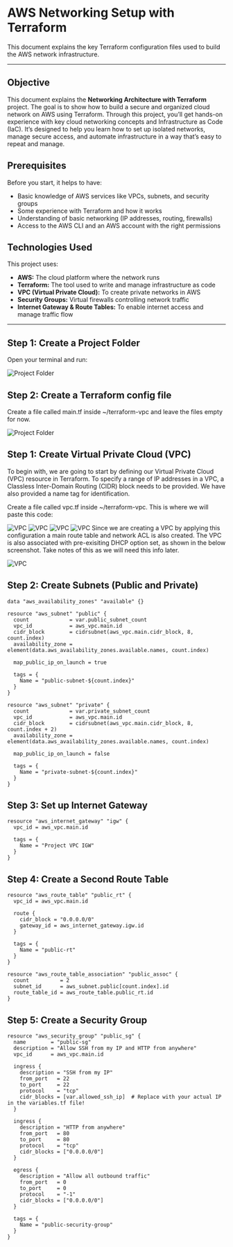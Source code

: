 # AWS Networking Setup with Terraform

This document explains the key Terraform configuration files used to build the AWS network infrastructure.

---

## Objective

This document explains the **Networking Architecture with Terraform** project. The goal is to show how to build a secure and organized cloud network on AWS using Terraform. Through this project, you’ll get hands-on experience with key cloud networking concepts and Infrastructure as Code (IaC). It’s designed to help you learn how to set up isolated networks, manage secure access, and automate infrastructure in a way that’s easy to repeat and manage.

## Prerequisites

Before you start, it helps to have:

- Basic knowledge of AWS services like VPCs, subnets, and security groups
- Some experience with Terraform and how it works
- Understanding of basic networking (IP addresses, routing, firewalls)
- Access to the AWS CLI and an AWS account with the right permissions

## Technologies Used

This project uses:

- **AWS:** The cloud platform where the network runs
- **Terraform:** The tool used to write and manage infrastructure as code
- **VPC (Virtual Private Cloud):** To create private networks in AWS
- **Security Groups:** Virtual firewalls controlling network traffic
- **Internet Gateway & Route Tables:** To enable internet access and manage traffic flow

---

## Step 1: Create a Project Folder

Open your terminal and run:

![Project Folder](imgs/projectvpc.png)

## Step 2: Create a Terraform config file

Create a file called main.tf inside ~/terraform-vpc and leave the files empty for now.

![Project Folder](imgs/tfconfigfile.png)

## Step 1: Create Virtual Private Cloud (VPC)

To begin with, we are going to start by defining our Virtual Private Cloud (VPC) resource in Terraform. To specify a range of IP addresses in a VPC, a Classless Inter-Domain Routing (CIDR) block needs to be provided. We have also provided a name tag for identification.

Create a file called vpc.tf inside ~/terraform-vpc. This is where we will paste this code:

![VPC](imgs/vpc.png)
![VPC](imgs/vpc1.png)
![VPC](imgs/vpc2.png)
![VPC](imgs/vpc3.png)
Since we are creating a VPC by applying this configuration a main route table and network ACL is also created. The VPC is also associated with pre-exisiting DHCP option set, as shown in the below screenshot. Take notes of this as we will need this info later.

![VPC](imgs/vpcconfirm.png)



## Step 2: Create Subnets (Public and Private)

```hcl
data "aws_availability_zones" "available" {}

resource "aws_subnet" "public" {
  count             = var.public_subnet_count
  vpc_id            = aws_vpc.main.id
  cidr_block        = cidrsubnet(aws_vpc.main.cidr_block, 8, count.index)
  availability_zone = element(data.aws_availability_zones.available.names, count.index)

  map_public_ip_on_launch = true

  tags = {
    Name = "public-subnet-${count.index}"
  }
}

resource "aws_subnet" "private" {
  count             = var.private_subnet_count
  vpc_id            = aws_vpc.main.id
  cidr_block        = cidrsubnet(aws_vpc.main.cidr_block, 8, count.index + 2)
  availability_zone = element(data.aws_availability_zones.available.names, count.index)

  map_public_ip_on_launch = false

  tags = {
    Name = "private-subnet-${count.index}"
  }
}

```

## Step 3: Set up Internet Gateway

```hcl
resource "aws_internet_gateway" "igw" {
  vpc_id = aws_vpc.main.id

  tags = {
    Name = "Project VPC IGW"
  }
}

```

## Step 4: Create a Second Route Table

```hcl
resource "aws_route_table" "public_rt" {
  vpc_id = aws_vpc.main.id

  route {
    cidr_block = "0.0.0.0/0"
    gateway_id = aws_internet_gateway.igw.id
  }

  tags = {
    Name = "public-rt"
  }
}

resource "aws_route_table_association" "public_assoc" {
  count          = 2
  subnet_id      = aws_subnet.public[count.index].id
  route_table_id = aws_route_table.public_rt.id
}
```

## Step 5: Create a Security Group

```hcl
resource "aws_security_group" "public_sg" {
  name        = "public-sg"
  description = "Allow SSH from my IP and HTTP from anywhere"
  vpc_id      = aws_vpc.main.id

  ingress {
    description = "SSH from my IP"
    from_port   = 22
    to_port     = 22
    protocol    = "tcp"
    cidr_blocks = [var.allowed_ssh_ip]  # Replace with your actual IP in the variables.tf file!
  }

  ingress {
    description = "HTTP from anywhere"
    from_port   = 80
    to_port     = 80
    protocol    = "tcp"
    cidr_blocks = ["0.0.0.0/0"]
  }

  egress {
    description = "Allow all outbound traffic"
    from_port   = 0
    to_port     = 0
    protocol    = "-1"
    cidr_blocks = ["0.0.0.0/0"]
  }

  tags = {
    Name = "public-security-group"
  }
}

```
